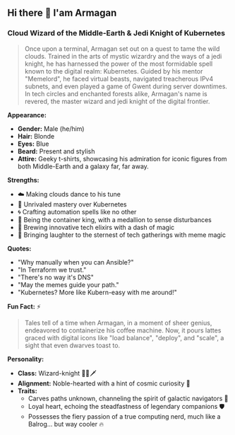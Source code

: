 ## Hi there 👋 I'am Armagan
### Cloud Wizard of the Middle-Earth & Jedi Knight of Kubernetes

> Once upon a terminal, Armagan set out on a quest to tame the wild clouds. Trained in the arts of mystic wizardry and the ways of a jedi knight, he has harnessed the power of the most formidable spell known to the digital realm: Kubernetes. Guided by his mentor "Memelord", he faced virtual beasts, navigated treacherous IPv4 subnets, and even played a game of Gwent during server downtimes. In tech circles and enchanted forests alike, Armagan's name is revered, the master wizard and jedi knight of the digital frontier.

**Appearance:**
- **Gender:** Male (he/him)
- **Hair:** Blonde
- **Eyes:** Blue
- **Beard:** Present and stylish
- **Attire:** Geeky t-shirts, showcasing his admiration for iconic figures from both Middle-Earth and a galaxy far, far away.

**Strengths:**
- ☁️ Making clouds dance to his tune
- 🎱 Unrivaled mastery over Kubernetes
- 🌀 Crafting automation spells like no other
- 🐳 Being the container king, with a medallion to sense disturbances
- 🍺 Brewing innovative tech elixirs with a dash of magic
- 🔆 Bringing laughter to the sternest of tech gatherings with meme magic

**Quotes:**
- "Why manually when you can Ansible?"
- "In Terraform we trust."
- "There's no way it's DNS"
- "May the memes guide your path."
- "Kubernetes? More like Kubern-easy with me around!"

**Fun Fact:** ⚡
> Tales tell of a time when Armagan, in a moment of sheer genius, endeavored to containerize his coffee machine. Now, it pours lattes graced with digital icons like "load balance", "deploy", and "scale", a sight that even dwarves toast to.

**Personality:**
- **Class:** Wizard-knight 🧙‍♂️🗡️
- **Alignment:** Noble-hearted with a hint of cosmic curiosity 🌟
- **Traits:**
  - Carves paths unknown, channeling the spirit of galactic navigators 🔭
  - Loyal heart, echoing the steadfastness of legendary companions 🛡️
  - Possesses the fiery passion of a true computing nerd, much like a Balrog... but way cooler 🔥
